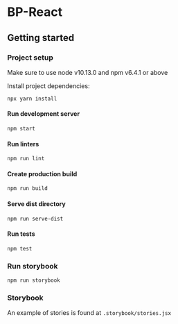 # BP-React

## Getting started

### Project setup

Make sure to use node v10.13.0 and npm v6.4.1 or above

Install project dependencies:

```
npx yarn install
```

#### Run development server

```
npm start
```

#### Run linters

```
npm run lint
```

#### Create production build

```
npm run build
```

#### Serve dist directory

```
npm run serve-dist
```

#### Run tests

```
npm test
```

### Run storybook

```
npm run storybook
```

### Storybook

An example of stories is found at `.storybook/stories.jsx`
